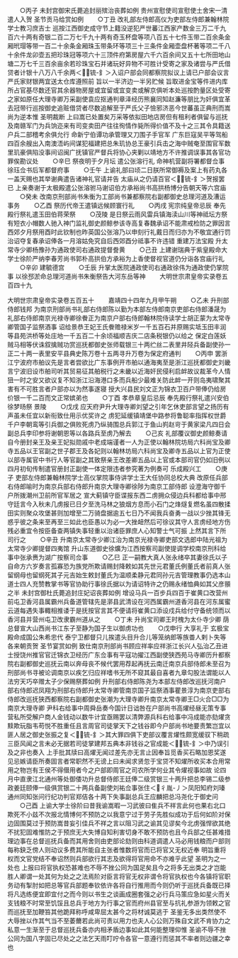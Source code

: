 <!-- { "loadSidebar": true } -->
　　○丙子  未封宫御宋氏薨追封丽殡治丧葬如例  贵州宣慰使司宣慰使土舍宋一清遣人入贺  圣节贡马给赏如例
　　○丁丑  改礼部左侍郎高仪为吏部左侍郎兼翰林院学士教习庶吉士  巡按江西御史成守节上籍没逆犯严世蕃江西家产数金三万二千九百六十两有奇银二百二万七千九十两有奇玉杯盘等项八百五十七件玉带二百余条金厢玳瑁等带一百二十余条金厢珠玉带条环等项三十三条件金厢壶盘杯著等项二千八十余件龙卯壶五把珍珠冠等项六十三顶件府第房屋六千六百余间又五十七所田地山塘二万七千三百余亩余若珍珠宝石并诸玩好异物不可胜计受寄之家及诸尝与严氏借贷者计银十八万八千余两＜锍-釒＞入诏户部会同都察院拟议上请已户部会议言严氏家财银两宜送太仓库遵照前  旨以一半济边一半另贮候  旨取进金宝等件进内库所占官基尽数还官其余器物房屋或宜留或宜变卖或解京俱听本处巡按酌量区处受寄之家如原任大理寺卿万采副使袁应抠通判章泽经历熊襄同知赵濂等朋比为奸俱宜革去冠带行巡按御史追赃借贷者尽数追解至于严氏父子憸邪济恶今世蕃虽正典刑而嵩尚为逆本惟  圣明裁断  上曰嵩已处置矣万采等依拟田地店房但有租利者俱留与巡抚及南赣军门为兵饷迩来有司变卖田产往往徇情作毙所得价值不及十之三其令具籍送户兵二部稽考余俱允行  命新宁伯谭功承管理又刀围子手官军  广东巨寇吴平等驾船四百余艘出入南澳浯屿间谋犯福建把总朱玑协总王豪引兵击之海中贼奄至围官军数里玑豪俱陷没事间诏闽广抚镇官严督兵将协心夹剿以靖地方不许推调误事其各官功罪俟勘议处
　　○辛巳  祭夜明于夕月坛  遣公张溶行礼  命神机营副将署都督佥事徐珏佥书后军都督府事
　　○壬午  上谕礼部曰顷二日朕所常御褥及案上有药丸各一盖天赐也其举谢典遣告诸神礼官请并告  太庙从之仍请百官＜锍-釒＞贺报罢已  上亲奏谢于太极殿遣公张溶驸马谢诏伯方承裕尚书高拱杨博分告朝天等六宫庙
　　○癸未  改南京刑部尚书朱衡为工部尚书兼都察院右副都御史总理河道及漕运事务
　　○乙酉  祭历代帝王遣镇远候顾寰行礼
　　○丙戌  宪宗纯皇帝忌辰  奉先殿行祭礼遣玉田伯蒋荣祭
　　○茂陵  是日祭云雨风雷兵镇海渎山川等神祗坛方祭有短衣小帽数人驰入神门监礼御史颜鲸参该寺高复春魏承诏不能肃戒检防之罪因言西郊夕月祭用酉时此钦制也昨英国公张溶乃以申刻行礼戴日而归亦为不敬宜通行罚治诏夺复春承诏俸各一月溶姑免究自后西郊酉分祗事不许违错  重建万法宝殿  升太常寺少卿杨豫孙为通政使司右通政提督誊黄
　　○己丑  上建谢瑞典于紫皇殿命大学士徐阶严纳李春芳尚书郭朴高拱伯方承裕为上香使督视官道仍分诣各宫庙行礼
　　○辛卯  建毓德宫
　　○壬辰  升掌太医院通政使司右通政徐伟为通政使仍掌院事  以徐邳淤命总理河道尚书朱衡祭告大河东岳等神
　　大明世宗肃皇帝实录卷五百四十九


大明世宗肃皇帝实录卷五百五十
　　嘉靖四十四年九月甲午朔
　　○乙未  升刑部侍郎钱邦  为南京刑部尚书礼部右侍郎陈以勤为本部左侍郎南京吏部右侍郎潘晟为礼部右侍郎南京光禄寺卿徐餋正为南京户部右侍郎翰林院侍读学士胡正蒙为太常寺卿管国子监祭酒事  诏给景恭王妃王氏餋赡禄米岁一千五百石并原赐实坻玉田丰润等县苑洪桥等处庄地一千五百二十余顷福顺吉庆二店条税银仍以给之  保定白莲妖贼马相等伏诛叙擒贼功赏巡抚都御史张师载银三十两纻丝二表里井陉兵备副使孙一正二十两一表里安平县典史陈万卷十五两寻升万卷为保定府通判
　　○丙申  罢浙江宁波府市舶议先是言者尝欲比广东事例开市舶以通海夷至是浙江巡抚都御史刘畿言宁波旧设市舶司听其贸易征其舶税行之未畿以近海奸民侵利启衅故议裁革今人情狃一时之安又欲议复不知浙江沿海港口多而兵船少最难关防此衅一开则岛夷啸聚其害有不可胜言者户部亦以为然事遂寝  授大兴县民刘文正为锦衣卫百户带俸仍给房价银一千二百而文正常嫔弟也
　　○丁酉  孝恭章皇后忌辰  奉先殿行祭礼遣兴安伯徐梦旸祭  景陵
　　○戊戌  应天府尹升大理寺卿刘望之引年乞休吏部言望之扬历有声虽未任宜以新衔致仕用示优奖许之  虏犯延缓镇靖堡中路参将鲁聪率指挥权世爵千户李朝鸾等引兵御之俱败死虏乃纵骑围总兵郭江于鱼山峛赵岢于黄家梁凡四日会副总兵李印参将谢朝恩等以各路兵至虏乃解去
　　○己亥  礼部覆议御史颜鲸奏请自今册封亲王及亲王妃拟勋戚中老成端谨者一人为正使以翰林院坊局六科尚宝及卿寺五品以王官副之世子郡王及各妃则以翰林坊局六科尚宝及卿寺五品以上官为正使以部寺属官中书行人等官副之其致祭亲王改差卿五品以上官或本部司官仍如旧例以四月初旬传制遣官册封正副使一体定限违者参究著为例奏可  乐成殿兴工
　　○庚子  吏部左侍郎兼翰林院学士高仪掌院事侍讲学士王大任协同总校大典  改原任兵部右侍郎喻时为南京兵部右侍郎升南京大理寺卿徐陟为南京工部侍郎  设澄海守御千户所拨潮州卫前所官军居之  宣大蓟镇守臣谍报东西二虏拥众侵边兵科都给事中邢守廷言今入秋未几虏报已日夕至洗马林之狼烟方息而小石门之烽燧复燃名虽四散揉田实则聚众攻堡甚则加增至二万骑盘据逾五七日乃不闻我兵奋勇一战以少挫其锋无惑乎彼之条来至再至三如此也臣愚以为必一大挫衄然后可徐议其守人言虏经地方伤残必重宜令按臣备查两镇失事轻重以治诸臣罪庶人心知警士气可振  上然其言下所司行之
　　○辛丑  升南京太常寺少卿江治为南京光禄寺卿吏部文选郎中陆光祖为太常寺少卿提督四夷馆  升山东道御史徐爌为江西按察司副使提调学校南京刑科给事中张承赉为湖广按察司佥事
　　○乙巳  正一嗣教大真人张永绪卒其妻徐氏以子自命方六岁奏言孤寡恐为族党所欺请赐封降敕如其先世元君董氏例董氏者前真人张留纲母也留纲死其子元吉始生敕封董氏为温顺柔静元君同孙元吉管理教事仍选本山道士四人充赞教掌书等官协助行事徐氏据以为请诏特许之仍赐永绪恤典如其父彦頨之半  未封宫御杜氏薨追封庄妃诏丧葬如例  增设马兵一百步兵四百于崔黄口改营州前屯卫香河县属霸州兵备道管辖先是漷县武清设在河西属霸州道香河县在河东属蜜云道每遇失事輙相推诿于是抚按官言其不便请将崔黄口添设戍兵给付守备统领而以香河县并营州屯卫改隶霸州道从之
　　○丁未  升尚宝司卿王时槐为太仆寺少卿  荫总督宣大山西尚书江东子至静为国子生以御虏功也
　　○戊申行  大享礼于  玄极宝殿命成国公朱希忠代  泰宁卫都督只儿挨遣头目升合儿等笼纳郎等族畨人剌卜失等各来朝贡贺  圣节宴赏如例  致仕南京刑部尚书顾应祥率应祥浙江长兴人弘治乙丑进士授饶州推官官迁锦衣卫经历广东佥事有平寇功擢江西副使狭西苑马寺卿历升都察院右副都御史巡抚云南以奔母丧不候代罢用荐起再抚云南迁南京兵部侍郎未至召为刑部尚书寻被论调南京以疾乞归应祥嗜书无所不窥其最自喜者九章勾股法谓能以人法穷天巧卒赠太子少保赐祭葬如例  升刑部右侍郎陈尧为本部左侍郎改巡抚河南户部右侍郎迟凤翔为刑部右侍郎升太常寺卿管南京国子监祭酒事瞿景淳为南京吏部右侍郎改巡抚狭西都察院右副都御史张潮为大理寺卿升南京太常寺卿王□火合□□为南京大理寺卿  尹科右给事中周舜岳奏今国计日诎咎在户部尚书高燿经昼无策专事营私所受解户商人金钱动以数牛计宜亟赐罢以清弊源兵科右给事中冯成能亦劾燿贪黩欺玩脂韦苟悦不胜重任且言周官司徒掌天下之钱谷即今户部尚书地要责繁岂宜以匪人居之御史张振之复＜锍-釒＞其大罪四俱下吏部议覆言燿性颇宽缓驭下稍疏三臣风闻之言未必无据若司徒掌建邦五典本非钱谷之官成能＜锍-釒＞中乃误引及之非也奏入  上手批其牍曰高燿无闻过差先亦无言止因奉旨觅香买石略加恩奖遂见忌嫉请臣所奏固言者常职然不无谤上曰未闻求贤忽于宝贷不知燿所收买本合用常用之物岂有王侯不得僣用者今之户部即周官之司农所学何业其令燿视事如故  论四月中直隶江北通州等处御倭功升总督侍郎王廷俸二级赏银三十两升把总李锡二级参政姜廷颐俸一级俱赏银二十两兵备副使刘祐佥事张住＜彳胤-丿＞凤阳知府刘瑧通州同知张问行纪功判官郑佶各十两下失事副总兵王应麟把总冯尧化于御史问
　　○己酉  上谕大学士徐阶曰昔我谕嵩暇一习武彼曰隹兵不祥言此何也果右北口欺死不小兹不次报北情博何不预防之以我意宁过于劳子先胜似成功于后何如阶对保边固围莫过于预防嵩昔妄引佳兵不祥之言以阻习武之谕其见谬矣今北虏强悍欲其绝不扰犯固难惟防之于预庶无大失博自知利害切身不敢不预防也且今兵部之任甚难措理边事在总督巡抚兵备而其用舍则由吏部论劾则由科道调遣人马必用钱粮而户部则每称鈌乏傍人则动议多费其所能自主张者惟数将官而已将官又无权近奉  明旨重将权而文官党结不奉诏然则兵部欲行其志及欲得将官用命不亦难乎此望  圣明为之一处也  上报曰将官执权恐甚难也不辱不挫公同为国足矣且今之将多无出类之才岂能胜人卿谓一处其何为处之之法焉阶对臣言将官无权非谓令将官执权也今各镇将官职务动有掣肘如把总等官兵部题奉钦依许各将自行推用而今则仍听于巡抚兵备既已择将凡选练便宜即宜付之而今则以书生之谈画成圈套强之必行兵马策应急如星火而关支钱粮不时常至饥馁且总兵于地方为行事之官而府州县官至与抗礼参游为领敕之官而巡抚至加鞭笞其他跪拜称呼咸卑屈太甚今之将材诚莫逃于  圣鉴无多出类然使不大辱挫以作其气当不至萎薾若此尚可责以用力也夫人心公则万殊自文武不肯协力之私意一生渐至于总督巡抚兵备亦内相矛盾边事如此其何能整理仰惟  圣谕不辱不挫公同为国八字固已尽处之之法乞天雨叮咛令各官一意遵行而惩其不率者则边疆之幸也
